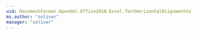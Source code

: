 ```yaml
---
uid: DocumentFormat.OpenXml.Office2010.Excel.TextHorizontalAlignmentValues
ms.author: "soliver"
manager: "soliver"
---
```

